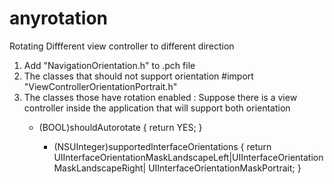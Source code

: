 anyrotation
===========

Rotating Diffferent view controller to different direction

1. Add "NavigationOrientation.h" to  .pch file
2. The classes that should not support orientation 
	#import "ViewControllerOrientationPortrait.h"
3. The classes those have rotation enabled :
	Suppose there is a view controller inside the application that will support both orientation 
	- (BOOL)shouldAutorotate
		{
       		return YES;
		}

		- (NSUInteger)supportedInterfaceOrientations
		{
  			  return UIInterfaceOrientationMaskLandscapeLeft|UIInterfaceOrientationMaskLandscapeRight|	UIInterfaceOrientationMaskPortrait;
		}
